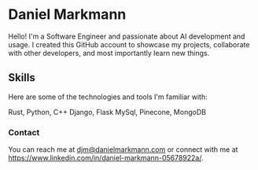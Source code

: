 # Daniel Markmann
Hello! I'm a Software Engineer and passionate about AI development and usage. I created this GitHub account to showcase my projects, collaborate with other developers, and most importantly learn new things.

## Skills
Here are some of the technologies and tools I'm familiar with:

Rust, Python, C++
Django, Flask
MySql, Pinecone, MongoDB


### Contact
You can reach me at djm@danielmarkmann.com or connect with me at https://www.linkedin.com/in/daniel-markmann-05678922a/.

